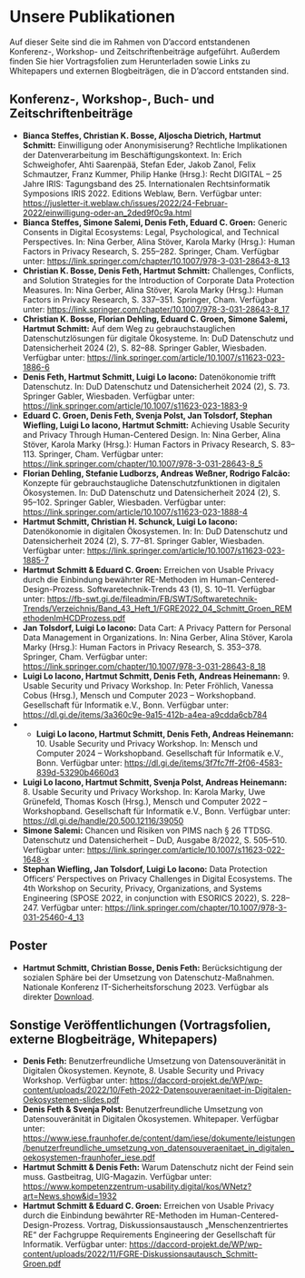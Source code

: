 # Unsere Publikationen

Auf dieser Seite sind die im Rahmen von D’accord entstandenen Konferenz-, Workshop- und Zeitschriftenbeiträge aufgeführt. Außerdem finden Sie hier Vortragsfolien zum Herunterladen sowie Links zu Whitepapers und externen Blogbeiträgen, die in D’accord entstanden sind.

## Konferenz-, Workshop-, Buch- und Zeitschriftenbeiträge

- **Bianca Steffes, Christian K. Bosse, Aljoscha Dietrich, Hartmut Schmitt:**  Einwilligung oder Anonymisiserung? Rechtliche Implikationen der Datenverarbeitung im Beschäftigungskontext. In: Erich Schweighofer, Ahti Saarenpää, Stefan Eder, Jakob Zanol, Felix Schmautzer, Franz Kummer, Philip Hanke (Hrsg.): Recht DIGITAL – 25 Jahre IRIS: Tagungsband des 25. Internationalen Rechtsinformatik Symposions IRIS 2022. Editions Weblaw, Bern. Verfügbar unter: https://jusletter-it.weblaw.ch/issues/2022/24-Februar-2022/einwilligung-oder-an_2ded9f0c9a.html
- **Bianca Steffes, Simone Salemi, Denis Feth, Eduard C. Groen:**  Generic Consents in Digital Ecosystems: Legal, Psychological, and Technical Perspectives. In: Nina Gerber, Alina Stöver, Karola Marky (Hrsg.): Human Factors in Privacy Research, S. 255–282. Springer, Cham. Verfügbar unter: https://link.springer.com/chapter/10.1007/978-3-031-28643-8_13
- **Christian K. Bosse, Denis Feth, Hartmut Schmitt:**  Challenges, Conflicts, and Solution Strategies for the Introduction of Corporate Data Protection Measures. In: Nina Gerber, Alina Stöver, Karola Marky (Hrsg.): Human Factors in Privacy Research, S. 337–351. Springer, Cham. Verfügbar unter: https://link.springer.com/chapter/10.1007/978-3-031-28643-8_17
- **Christian K. Bosse, Florian Dehling, Eduard C. Groen, Simone Salemi, Hartmut Schmitt:**  Auf dem Weg zu gebrauchstauglichen Datenschutzlösungen für digitale Ökosysteme. In: DuD Datenschutz und Datensicherheit 2024 (2), S. 82–88. Springer Gabler, Wiesbaden. Verfügbar unter: https://link.springer.com/article/10.1007/s11623-023-1886-6
- **Denis Feth, Hartmut Schmitt, Luigi Lo Iacono:**  Datenökonomie trifft Datenschutz. In: DuD Datenschutz und Datensicherheit 2024 (2), S. 73. Springer Gabler, Wiesbaden. Verfügbar unter: https://link.springer.com/article/10.1007/s11623-023-1883-9
- **Eduard C. Groen, Denis Feth, Svenja Polst, Jan Tolsdorf, Stephan Wiefling, Luigi Lo Iacono, Hartmut Schmitt:**  Achieving Usable Security and Privacy Through Human-Centered Design. In: Nina Gerber, Alina Stöver, Karola Marky (Hrsg.): Human Factors in Privacy Research, S. 83–113. Springer, Cham. Verfügbar unter: https://link.springer.com/chapter/10.1007/978-3-031-28643-8_5
- **Florian Dehling, Stefanie Ludborzs, Andreas Weßner, Rodrigo Falcão:**  Konzepte für gebrauchstaugliche Datenschutzfunktionen in digitalen Ökosystemen. In: DuD Datenschutz und Datensicherheit 2024 (2), S. 95–102. Springer Gabler, Wiesbaden. Verfügbar unter: https://link.springer.com/article/10.1007/s11623-023-1888-4
- **Hartmut Schmitt, Christian H. Schunck, Luigi Lo Iacono:**  Datenökonomie in digitalen Ökosystemen. In: In: DuD Datenschutz und Datensicherheit 2024 (2), S. 77–81. Springer Gabler, Wiesbaden. Verfügbar unter: https://link.springer.com/article/10.1007/s11623-023-1885-7
- **Hartmut Schmitt & Eduard C. Groen:**  Erreichen von Usable Privacy durch die Einbindung bewährter RE-Methoden im Human-Centered-Design-Prozess. Softwaretechnik-Trends 43 (1), S. 10–11. Verfügbar unter: https://fb-swt.gi.de/fileadmin/FB/SWT/Softwaretechnik-Trends/Verzeichnis/Band_43_Heft_1/FGRE2022_04_Schmitt_Groen_REMethodenImHCDProzess.pdf
- **Jan Tolsdorf, Luigi Lo Iacono:**  Data Cart: A Privacy Pattern for Personal Data Management in Organizations. In: Nina Gerber, Alina Stöver, Karola Marky (Hrsg.): Human Factors in Privacy Research, S. 353–378. Springer, Cham. Verfügbar unter: https://link.springer.com/chapter/10.1007/978-3-031-28643-8_18
- **Luigi Lo Iacono, Hartmut Schmitt, Denis Feth, Andreas Heinemann:**  9. Usable Security und Privacy Workshop. In: Peter Fröhlich, Vanessa Cobus (Hrsg.), Mensch und Computer 2023 – Workshopband. Gesellschaft für Informatik e.V., Bonn. Verfügbar unter: https://dl.gi.de/items/3a360c9e-9a15-412b-a4ea-a9cdda6cb784
- - **Luigi Lo Iacono, Hartmut Schmitt, Denis Feth, Andreas Heinemann:**  10. Usable Security und Privacy Workshop. In: Mensch und Computer 2024 – Workshopband. Gesellschaft für Informatik e.V., Bonn. Verfügbar unter: https://dl.gi.de/items/3f7fc7ff-2f06-4583-839d-53290b4660d3
- **Luigi Lo Iacono, Hartmut Schmitt, Svenja Polst, Andreas Heinemann:**  8. Usable Security und Privacy Workshop. In: Karola Marky, Uwe Grünefeld, Thomas Kosch (Hrsg.), Mensch und Computer 2022 – Workshopband. Gesellschaft für Informatik e.V., Bonn. Verfügbar unter: https://dl.gi.de/handle/20.500.12116/39050
- **Simone Salemi:**  Chancen und Risiken von PIMS nach § 26 TTDSG. Datenschutz und Datensicherheit – DuD, Ausgabe 8/2022, S. 505–510. Verfügbar unter: https://link.springer.com/article/10.1007/s11623-022-1648-x
- **Stephan Wiefling, Jan Tolsdorf, Luigi Lo Iacono:**  Data Protection Officers‘ Perspectives on Privacy Challenges in Digital Ecosystems. The 4th Workshop on Security, Privacy, Organizations, and Systems Engineering (SPOSE 2022, in conjunction with ESORICS 2022), S. 228–247. Verfügbar unter: https://link.springer.com/chapter/10.1007/978-3-031-25460-4_13

## Poster

- **Hartmut Schmitt, Christian Bosse, Denis Feth:**  Berücksichtigung der sozialen Sphäre bei der Umsetzung von Datenschutz-Maßnahmen. Nationale Konferenz IT-Sicherheitsforschung 2023. Verfügbar als direkter [Download](Daccord_Poster_-v2-scaled.jpg).


## Sonstige Veröffentlichungen (Vortragsfolien, externe Blogbeiträge, Whitepapers)
- **Denis Feth:**  Benutzerfreundliche Umsetzung von Datensouveränität in Digitalen Ökosystemen. Keynote, 8. Usable Security und Privacy Workshop. Verfügbar unter: https://daccord-projekt.de/WP/wp-content/uploads/2022/10/Feth-2022-Datensouveraenitaet-in-Digitalen-Oekosystemen-slides.pdf
- **Denis Feth & Svenja Polst:**  Benutzerfreundliche Umsetzung von Datensouveränität in Digitalen Ökosystemen. Whitepaper. Verfügbar unter: https://www.iese.fraunhofer.de/content/dam/iese/dokumente/leistungen/benutzerfreundliche_umsetzung_von_datensouveraenitaet_in_digitalen_oekosystemen-fraunhofer_iese.pdf
- **Hartmut Schmitt & Denis Feth:**  Warum Datenschutz nicht der Feind sein muss. Gastbeitrag, UIG-Magazin. Verfügbar unter: https://www.kompetenzzentrum-usability.digital/kos/WNetz?art=News.show&id=1932
- **Hartmut Schmitt & Eduard C. Groen:**  Erreichen von Usable Privacy durch die Einbindung bewährter RE-Methoden im Human-Centered-Design-Prozess. Vortrag, Diskussionsaustausch „Menschenzentriertes RE“ der Fachgruppe Requirements Engineering der Gesellschaft für Informatik. Verfügbar unter: https://daccord-projekt.de/WP/wp-content/uploads/2022/11/FGRE-Diskussionsautausch_Schmitt-Groen.pdf

